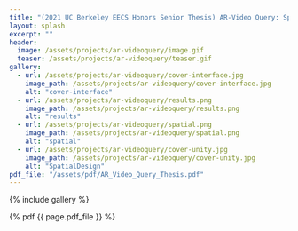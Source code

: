 ```yaml
---
title: "(2021 UC Berkeley EECS Honors Senior Thesis) AR-Video Query: Spatio-Temporal iPhone Video Data Queries"
layout: splash
excerpt: ""
header:
  image: /assets/projects/ar-videoquery/image.gif
  teaser: /assets/projects/ar-videoquery/teaser.gif
gallery:
  - url: /assets/projects/ar-videoquery/cover-interface.jpg
    image_path: /assets/projects/ar-videoquery/cover-interface.jpg
    alt: "cover-interface"
  - url: /assets/projects/ar-videoquery/results.png
    image_path: /assets/projects/ar-videoquery/results.png
    alt: "results"
  - url: /assets/projects/ar-videoquery/spatial.png
    image_path: /assets/projects/ar-videoquery/spatial.png
    alt: "spatial"
  - url: /assets/projects/ar-videoquery/cover-unity.jpg
    image_path: /assets/projects/ar-videoquery/cover-unity.jpg
    alt: "SpatialDesign"
pdf_file: "/assets/pdf/AR_Video_Query_Thesis.pdf"
---
```


{% include gallery %}

{% pdf {{ page.pdf_file }} %}
